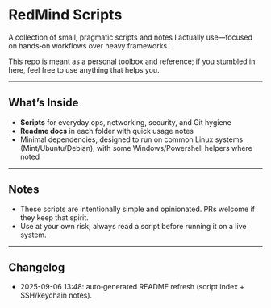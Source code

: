 # RedMind Scripts

A collection of small, pragmatic scripts and notes I actually use—focused on hands‑on workflows over heavy frameworks. 

This repo is meant as a personal toolbox and reference; if you stumbled in here, feel free to use anything that helps you.

---

## What’s Inside

- **Scripts** for everyday ops, networking, security, and Git hygiene
- **Readme docs** in each folder with quick usage notes
- Minimal dependencies; designed to run on common Linux systems (Mint/Ubuntu/Debian), with some Windows/Powershell helpers where noted

---

## Notes

- These scripts are intentionally simple and opinionated. PRs welcome if they keep that spirit.
- Use at your own risk; always read a script before running it on a live system.

---

## Changelog

- 2025-09-06 13:48: auto‑generated README refresh (script index + SSH/keychain notes).
